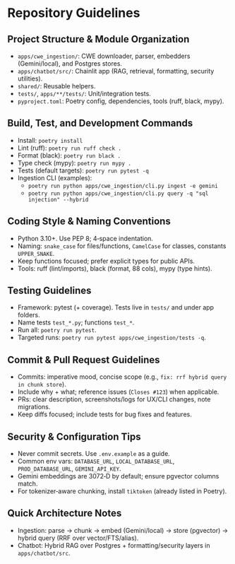# Repository Guidelines

## Project Structure & Module Organization
- `apps/cwe_ingestion/`: CWE downloader, parser, embedders (Gemini/local), and Postgres stores.
- `apps/chatbot/src/`: Chainlit app (RAG, retrieval, formatting, security utilities).
- `shared/`: Reusable helpers.
- `tests/`, `apps/**/tests/`: Unit/integration tests.
- `pyproject.toml`: Poetry config, dependencies, tools (ruff, black, mypy).

## Build, Test, and Development Commands
- Install: `poetry install`
- Lint (ruff): `poetry run ruff check .`
- Format (black): `poetry run black .`
- Type check (mypy): `poetry run mypy .`
- Tests (default targets): `poetry run pytest -q`
- Ingestion CLI (examples):
  - `poetry run python apps/cwe_ingestion/cli.py ingest -e gemini`
  - `poetry run python apps/cwe_ingestion/cli.py query -q "sql injection" --hybrid`

## Coding Style & Naming Conventions
- Python 3.10+. Use PEP 8; 4‑space indentation.
- Naming: `snake_case` for files/functions, `CamelCase` for classes, constants `UPPER_SNAKE`.
- Keep functions focused; prefer explicit types for public APIs.
- Tools: ruff (lint/imports), black (format, 88 cols), mypy (type hints).

## Testing Guidelines
- Framework: pytest (+ coverage). Tests live in `tests/` and under app folders.
- Name tests `test_*.py`; functions `test_*`.
- Run all: `poetry run pytest`.
- Targeted runs: `poetry run pytest apps/cwe_ingestion/tests -q`.

## Commit & Pull Request Guidelines
- Commits: imperative mood, concise scope (e.g., `fix: rrf hybrid query in chunk store`).
- Include why + what; reference issues (`Closes #123`) when applicable.
- PRs: clear description, screenshots/logs for UX/CLI changes, note migrations.
- Keep diffs focused; include tests for bug fixes and features.

## Security & Configuration Tips
- Never commit secrets. Use `.env.example` as a guide.
- Common env vars: `DATABASE_URL`, `LOCAL_DATABASE_URL`, `PROD_DATABASE_URL`, `GEMINI_API_KEY`.
- Gemini embeddings are 3072‑D by default; ensure pgvector columns match.
- For tokenizer‑aware chunking, install `tiktoken` (already listed in Poetry).

## Quick Architecture Notes
- Ingestion: parse → chunk → embed (Gemini/local) → store (pgvector) → hybrid query (RRF over vector/FTS/alias).
- Chatbot: Hybrid RAG over Postgres + formatting/security layers in `apps/chatbot/src`.
